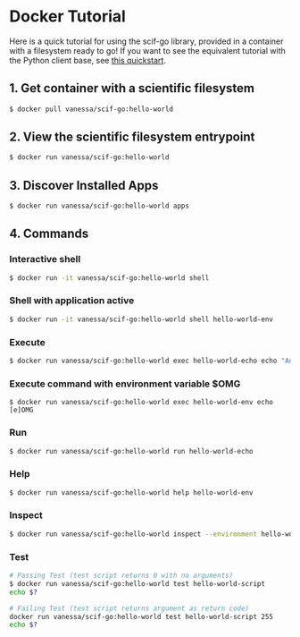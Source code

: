 # Docker Tutorial

Here is a quick tutorial for using the scif-go library, provided in a container
with a filesystem ready to go! If you want to see the equivalent tutorial with the
Python client base, see [this quickstart](https://sci-f.github.io/tutorial-really-quick-start).

## 1. Get container with a scientific filesystem

```bash
$ docker pull vanessa/scif-go:hello-world
```

## 2. View the scientific filesystem entrypoint

```bash
$ docker run vanessa/scif-go:hello-world
```

## 3. Discover Installed Apps

```bash
$ docker run vanessa/scif-go:hello-world apps
```

## 4. Commands

### Interactive shell

```bash
$ docker run -it vanessa/scif-go:hello-world shell
```

### Shell with application active

```bash
$ docker run -it vanessa/scif-go:hello-world shell hello-world-env
```

### Execute

```bash
$ docker run vanessa/scif-go:hello-world exec hello-world-echo echo "Another hello!"
```

### Execute command with environment variable $OMG
```
$ docker run vanessa/scif-go:hello-world exec hello-world-env echo [e]OMG
```

### Run

```bash
$ docker run vanessa/scif-go:hello-world run hello-world-echo
```

### Help

```bash
$ docker run vanessa/scif-go:hello-world help hello-world-env
```

### Inspect

```bash
$ docker run vanessa/scif-go:hello-world inspect --environment hello-world-env
```

### Test

```bash
# Passing Test (test script returns 0 with no arguments)
$ docker run vanessa/scif-go:hello-world test hello-world-script
echo $?

# Failing Test (test script returns argument as return code)
docker run vanessa/scif-go:hello-world test hello-world-script 255
echo $?
```
